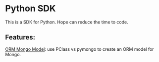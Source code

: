 # Python SDK

This is a SDK for Python.
Hope can reduce the time to code.

## Features:
[ORM Mongo Model](orm_mongo_model/readme.md): use PClass vs pymongo to create an ORM model for Mongo.

